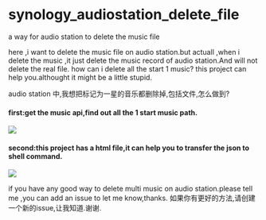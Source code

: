 # synology_audiostation_delete_file
a way for audio station to delete the music file

here ,i want to delete the music file on audio station.but actuall ,when i delete the music ,it just delete the music record of audio station.And will not delete the real file.
how can i delete all the start 1 music?
this project can help you.althought it might be a little stupid.

audio station 中,我想把标记为一星的音乐都删除掉,包括文件,怎么做到?

#### first:get the music api,find out all the 1 start music path.
<img src="https://img-blog.csdnimg.cn/20191118132347129.png?x-oss-process=image/watermark,type_ZmFuZ3poZW5naGVpdGk,shadow_10,text_aHR0cHM6Ly9ibG9nLmNzZG4ubmV0L3Rhbmd6aGl5b25nemFh,size_16,color_FFFFFF,t_70" />

#### second:this project has a html file,it can help you to transfer the json to shell command.
<img src="https://img-blog.csdnimg.cn/20191118133311490.png?x-oss-process=image/watermark,type_ZmFuZ3poZW5naGVpdGk,shadow_10,text_aHR0cHM6Ly9ibG9nLmNzZG4ubmV0L3Rhbmd6aGl5b25nemFh,size_16,color_FFFFFF,t_70" />

if you have any good way to delete multi music on audio station.please tell me ,you can add an issue to let me know,thanks.
如果你有更好的方法,请创建一个新的issue,让我知道.谢谢.

